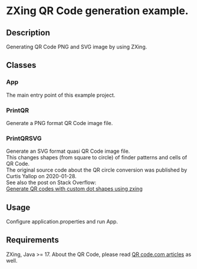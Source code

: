 # ZXing QR Code generation example.
## Description
Generating QR Code PNG and SVG image by using ZXing.

## Classes
### App
The main entry point of this example project.

### PrintQR
Generate a PNG format QR Code image file.

### PrintQRSVG
Generate an SVG format quasi QR Code image file.  
This changes shapes (from square to circle) of finder patterns and cells of QR Code.  
The original source code about the QR circle conversion was published by Curtis Yallop on 2020-01-28.  
See also the post on Stack Overflow:  
[Generate QR codes with custom dot shapes using zxing](https://stackoverflow.com/questions/35419511/generate-qr-codes-with-custom-dot-shapes-using-zxing)

## Usage
Configure application.properties and run App.

## Requirements
ZXing, Java >= 17.
About the QR Code, please read [QR code.com articles](https://www.qrcode.com/en/index.html) as well.

